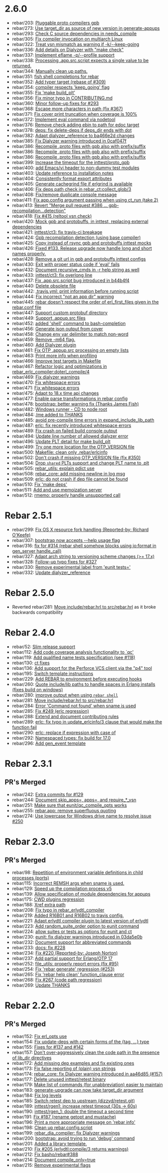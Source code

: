 # 2.6.0

* rebar/203: [Pluggable proto compilers gpb](https://github.com/rebar/rebar/pull/203)
* rebar/273: [Use target_dir as source of new version in generate-appups](https://github.com/rebar/rebar/pull/273)
* rebar/293: [Check C source dependencies in needs_compile](https://github.com/rebar/rebar/pull/293)
* rebar/305: [Fix compiler invocation on multiarch Linux](https://github.com/rebar/rebar/pull/305)
* rebar/322: [Treat vsn mismatch as warning if -k/--keep-going](https://github.com/rebar/rebar/pull/322)
* rebar/336: [Add details on Dialyzer with "make check"](https://github.com/rebar/rebar/pull/336)
* rebar/337: [Implement eflame -p/--profile support](https://github.com/rebar/rebar/pull/337)
* rebar/338: [Processing .app.src.script expects a single value to be returned.](https://github.com/rebar/rebar/pull/338)
* rebar/344: [Manually clean up paths.](https://github.com/rebar/rebar/pull/344)
* rebar/351: [fish shell completions for rebar](https://github.com/rebar/rebar/pull/351)
* rebar/352: [Add typer target (rebase of #309)](https://github.com/rebar/rebar/pull/352)
* rebar/354: [compiler respects 'keep_going' flag](https://github.com/rebar/rebar/pull/354)
* rebar/355: [Fix 'make build_plt'](https://github.com/rebar/rebar/pull/355)
* rebar/356: [Fix minor typo in CONTRIBUTING.md](https://github.com/rebar/rebar/pull/356)
* rebar/360: [Minor follow-up fixes for #293](https://github.com/rebar/rebar/pull/360)
* rebar/368: [Escape more characters in path (fix #367)](https://github.com/rebar/rebar/pull/368)
* rebar/371: [Fix cover print truncation when coverage is 100%](https://github.com/rebar/rebar/pull/371)
* rebar/372: [Implement eval command via nodetool](https://github.com/rebar/rebar/pull/372)
* rebar/376: [Remove check adding ebin to path for edoc target](https://github.com/rebar/rebar/pull/376)
* rebar/378: [deps: fix delete-deps if deps_dir ends with dot](https://github.com/rebar/rebar/pull/378)
* rebar/382: [Adapt dialyzer_reference to ba466e2d changes](https://github.com/rebar/rebar/pull/382)
* rebar/385: [Fix Dialyzer warning introduced in 0caf047f](https://github.com/rebar/rebar/pull/385)
* rebar/386: [Recompile .proto files with gpb also with prefix/suffix](https://github.com/rebar/rebar/pull/386)
* rebar/386: [Recompile .proto files with gpb also with prefix/suffix](https://github.com/rebar/rebar/pull/386)
* rebar/386: [Recompile .proto files with gpb also with prefix/suffix](https://github.com/rebar/rebar/pull/386)
* rebar/399: [Increase the timeout for the inttest/proto_gpb](https://github.com/rebar/rebar/pull/399)
* rebar/400: [add Emacs/vi header to non-dummy test modules](https://github.com/rebar/rebar/pull/400)
* rebar/403: [Update reference to installation notes](https://github.com/rebar/rebar/pull/403)
* rebar/404: [Consistently format export attributes](https://github.com/rebar/rebar/pull/404)
* rebar/405: [Generate cachegrind file if erlgrind is available](https://github.com/rebar/rebar/pull/405)
* rebar/406: [Fix deps path check in rebar_ct:collect_glob/3](https://github.com/rebar/rebar/pull/406)
* rebar/408: [Fix/remove duplicate console message](https://github.com/rebar/rebar/pull/408)
* rebar/411: [Fix app.config argument passing when using ct_run (take 2)](https://github.com/rebar/rebar/pull/411)
* rebar/413: [Revert "Merge pull request #386 ... gpb-recompilation...detection"](https://github.com/rebar/rebar/pull/413)
* rebar/418: [Fix #415 (reltool vsn check)](https://github.com/rebar/rebar/pull/418)
* rebar/420: [Mock gpb and protobuffs, in inttest, replacing external dependencies](https://github.com/rebar/rebar/pull/420)
* rebar/421: [inttest/ct3: fix travis-ci breakage](https://github.com/rebar/rebar/pull/421)
* rebar/424: [Gpb recompilation detection (using base compiler)](https://github.com/rebar/rebar/pull/424)
* rebar/425: [Copy instead of rsync gpb and protobuffs inttest mocks](https://github.com/rebar/rebar/pull/425)
* rebar/426: [Fixed #133. Release upgrade now handle long and short names properly.](https://github.com/rebar/rebar/pull/426)
* rebar/428: [Remove a git url in gpb and protobuffs inttest configs](https://github.com/rebar/rebar/pull/428)
* rebar/430: [Exit with proper status code if 'eval' fails](https://github.com/rebar/rebar/pull/430)
* rebar/432: [Document recursive_cmds in -r help string as well](https://github.com/rebar/rebar/pull/432)
* rebar/433: [inttest/ct3: fix overlong line](https://github.com/rebar/rebar/pull/433)
* rebar/437: [Fix .app.src.script bug introduced in b44b4f4](https://github.com/rebar/rebar/pull/437)
* rebar/440: [Delete obsolete file](https://github.com/rebar/rebar/pull/440)
* rebar/442: [.travis.yml: print information before running script](https://github.com/rebar/rebar/pull/442)
* rebar/444: [Fix incorrect "not an app dir" warning](https://github.com/rebar/rebar/pull/444)
* rebar/445: [rebar doesn't respect the order of erl_first_files given in the rebar.conf file](https://github.com/rebar/rebar/pull/445)
* rebar/447: [Support custom protobuf directory](https://github.com/rebar/rebar/pull/447)
* rebar/449: [Support .appup.src files](https://github.com/rebar/rebar/pull/449)
* rebar/452: [added 'shell' command to bash-completion](https://github.com/rebar/rebar/pull/452)
* rebar/456: [Generate json output from cover](https://github.com/rebar/rebar/pull/456)
* rebar/458: [Change env var delimiter to match non-word](https://github.com/rebar/rebar/pull/458)
* rebar/459: [Remove -m64 flag.](https://github.com/rebar/rebar/pull/459)
* rebar/460: [Add Dialyzer plugin](https://github.com/rebar/rebar/pull/460)
* rebar/461: [Fix OTP .appup.src processing on empty lists](https://github.com/rebar/rebar/pull/461)
* rebar/463: [Print more info when profiling](https://github.com/rebar/rebar/pull/463)
* rebar/466: [Improve test targets in Makefile](https://github.com/rebar/rebar/pull/466)
* rebar/467: [Refactor logic and optimizations in rebar_erlc_compiler:doterl_compile/4](https://github.com/rebar/rebar/pull/467)
* rebar/469: [Fix dialyzer warnings](https://github.com/rebar/rebar/pull/469)
* rebar/470: [Fix whitespace errors](https://github.com/rebar/rebar/pull/470)
* rebar/471: [Fix whitespace errors](https://github.com/rebar/rebar/pull/471)
* rebar/475: [Adapt to 18.x time api changes](https://github.com/rebar/rebar/pull/475)
* rebar/477: [Enable parse transformations in rebar config](https://github.com/rebar/rebar/pull/477)
* rebar/478: [bootstrap: better warning fix (Thanks James Fish)](https://github.com/rebar/rebar/pull/478)
* rebar/482: [Windows runner - CD to node root](https://github.com/rebar/rebar/pull/482)
* rebar/484: [/me added to THANKS](https://github.com/rebar/rebar/pull/484)
* rebar/485: [avoid pre-compile time errors in expand_include_lib_path](https://github.com/rebar/rebar/pull/485)
* rebar/487: [erlc: fix recently introduced whitespace errors](https://github.com/rebar/rebar/pull/487)
* rebar/489: [Fix crash on failed build console output](https://github.com/rebar/rebar/pull/489)
* rebar/494: [Update line number of allowed dialyzer error](https://github.com/rebar/rebar/pull/494)
* rebar/496: [Update PLT detail for make build_plt](https://github.com/rebar/rebar/pull/496)
* rebar/499: [Try one more location for the OTP_VERSION file](https://github.com/rebar/rebar/pull/499)
* rebar/500: [Makefile: clean only .rebar/erlcinfo](https://github.com/rebar/rebar/pull/500)
* rebar/502: [Don't crash if missing OTP_VERSION file (fix #350)](https://github.com/rebar/rebar/pull/502)
* rebar/504: [Drop `shared` PLTs support and change PLT name to <OTP-VSN>.plt](https://github.com/rebar/rebar/pull/504)
* rebar/505: [rebar_utils: explain pdict use](https://github.com/rebar/rebar/pull/505)
* rebar/508: [rebar_core: add missing newline in log msg](https://github.com/rebar/rebar/pull/508)
* rebar/509: [erlc: do not crash if dep file cannot be found](https://github.com/rebar/rebar/pull/509)
* rebar/510: [Fix 'make deps'](https://github.com/rebar/rebar/pull/510)
* rebar/511: [Add and use memoization server](https://github.com/rebar/rebar/pull/511)
* rebar/512: [rmemo: properly handle unsupported call](https://github.com/rebar/rebar/pull/512)


# Rebar 2.5.1

* rebar/299: [Fix OS X resource fork handling (Reported-by: Richard O'Keefe)](https://github.com/rebar/rebar/pull/299)
* rebar/307: [bootstrap now accepts --help usage flag](https://github.com/rebar/rebar/pull/307)
* rebar/316: [fix for #314 (rebar shell somehow blocks using io:format in gen_server handle_call)](https://github.com/rebar/rebar/pull/316)
* rebar/327: [Adapt arch string to versioning scheme changes (>= 17.x)](https://github.com/rebar/rebar/pull/327)
* rebar/328: [Follow-up typo fixes for #327](https://github.com/rebar/rebar/pull/328)
* rebar/330: [Remove experimental label from 'eunit tests='](https://github.com/rebar/rebar/pull/330)
* rebar/332: [Update dialyzer_reference](https://github.com/rebar/rebar/pull/332)

# Rebar 2.5.0

* Reverted rebar/281: [Move include/rebar.hrl to src/rebar.hrl](https://github.com/rebar/rebar/pull/281) as it broke backwards compatibility

# Rebar 2.4.0

* rebar/52: [Slim release support](https://github.com/rebar/rebar/pull/52)
* rebar/112: [Add code coverage analysis functionality to `qc'](https://github.com/rebar/rebar/pull/112)
* rebar/119: [Add qualified name tests specification (see #118)](https://github.com/rebar/rebar/pull/119)
* rebar/130: [ct fixes](https://github.com/rebar/rebar/pull/130)
* rebar/136: [Add support for the Perforce VCS client via the "p4" tool](https://github.com/rebar/rebar/pull/136)
* rebar/195: [Switch template instructions](https://github.com/rebar/rebar/pull/195)
* rebar/229: [Add REBAR to environment before executing hooks](https://github.com/rebar/rebar/pull/229)
* rebar/260: [Quote include/lib paths to handle spaces in Erlang installs (fixes build on windows)](https://github.com/rebar/rebar/pull/260)
* rebar/280: [improve output when using `rebar shell`](https://github.com/rebar/rebar/pull/280)
* rebar/281: [Move include/rebar.hrl to src/rebar.hrl](https://github.com/rebar/rebar/pull/281)
* rebar/284: [Error 'Command not found' when sname is used](https://github.com/rebar/rebar/pull/284)
* rebar/285: [Fix #249 (erlc regression)](https://github.com/rebar/rebar/pull/285)
* rebar/288: [Extend and document contributing rules](https://github.com/rebar/rebar/pull/288)
* rebar/289: [erlc: fix typo in update_erlcinfo/3 clause that would make the function fail](https://github.com/rebar/rebar/pull/289)
* rebar/290: [erlc: replace if expression with case of](https://github.com/rebar/rebar/pull/290)
* rebar/292: [Namespaced types: fix build for 17.0](https://github.com/rebar/rebar/pull/292)
* rebar/296: [Add gen_event template](https://github.com/rebar/rebar/pull/296)


# Rebar 2.3.1

## PR's Merged

* rebar/242: [Extra commits for #129](https://github.com/rebar/rebar/pull/242)
* rebar/244: [Document skip_apps=, apps=, and require_*_vsn](https://github.com/rebar/rebar/pull/244)
* rebar/251: [Make sure that eunit/qc_compile_opts works](https://github.com/rebar/rebar/pull/251)
* rebar/255: [rebar.app: remove superfluous quoting](https://github.com/rebar/rebar/pull/255)
* rebar/274: [Use lowercase for Windows drive name to resolve issue #250](https://github.com/rebar/rebar/pull/274)

# Rebar 2.3.0

## PR's Merged

* rebar/98: [Repetition of environment variable definitions in child processes (ports)](https://github.com/rebar/rebar/pull/98)
* rebar/115: [Incorrect REMSH args when sname is used.](https://github.com/rebar/rebar/pull/115)
* rebar/129: [Speed up the compilation process v5](https://github.com/rebar/rebar/pull/129)
* rebar/139: [Allow specification of module dependencies for appups](https://github.com/rebar/rebar/pull/139)
* rebar/175: [CWD plugins regression](https://github.com/rebar/rebar/pull/175)
* rebar/188: [Xref extra path](https://github.com/rebar/rebar/pull/188)
* rebar/208: [Fix typo in rebar_erlydtl_compiler](https://github.com/rebar/rebar/pull/208)
* rebar/219: [Added R16B01 and R16B02 to travis config.](https://github.com/rebar/rebar/pull/219)
* rebar/221: [Adapt erlydtl compiler plugin to latest version of erlydtl](https://github.com/rebar/rebar/pull/221)
* rebar/223: [Add random_suite_order option to eunit command](https://github.com/rebar/rebar/pull/223)
* rebar/224: [allow suites or tests as options for eunit and ct](https://github.com/rebar/rebar/pull/224)
* rebar/230: [eunit: fix dialyzer warnings introduced in 03da5e0b](https://github.com/rebar/rebar/pull/230)
* rebar/232: [Document support for abbreviated commands](https://github.com/rebar/rebar/pull/232)
* rebar/233: [docs: fix #228](https://github.com/rebar/rebar/pull/233)
* rebar/234: [Fix #220 (Reported-by: Joseph Norton)](https://github.com/rebar/rebar/pull/234)
* rebar/237: [Add partial support for Erlang/OTP 17](https://github.com/rebar/rebar/pull/237)
* rebar/252: [file_utils: properly report errors (fix #95)](https://github.com/rebar/rebar/pull/252)
* rebar/254: [Fix 'rebar generate' regression (#253)](https://github.com/rebar/rebar/pull/254)
* rebar/265: [Fix 'rebar help clean' function_clause error](https://github.com/rebar/rebar/pull/265)
* rebar/268: [Fix #267 (code path regression)](https://github.com/rebar/rebar/pull/268)
* rebar/269: [Update THANKS](https://github.com/rebar/rebar/pull/269)

# Rebar 2.2.0

## PR's Merged

* rebar/152: [Fix erl_opts use](https://github.com/rebar/rebar/pull/152)
* rebar/154: [Fix update-deps with certain forms of the {tag, ...} type](https://github.com/rebar/rebar/pull/154)
* rebar/155: [Fixes for #137 and #142](https://github.com/rebar/rebar/pull/155)
* rebar/157: [Don't over-aggressively clean the code path in the presence of lib_dir directives](https://github.com/rebar/rebar/pull/157)
* rebar/172: [Add missing dep examples and fix existing ones](https://github.com/rebar/rebar/pull/172)
* rebar/173: [Fix false reporting of (plain) vsn strings](https://github.com/rebar/rebar/pull/173)
* rebar/174: [rebar_core: fix Dialyzer warning introduced in aa46d85 (#157)](https://github.com/rebar/rebar/pull/174)
* rebar/177: [Delete unused inttest/retest binary](https://github.com/rebar/rebar/pull/177)
* rebar/179: [Make list of commands (for unabbreviation) easier to maintain](https://github.com/rebar/rebar/pull/179)
* rebar/183: [generate-upgrade can now take target_dir argument](https://github.com/rebar/rebar/pull/183)
* rebar/184: [Fix log levels](https://github.com/rebar/rebar/pull/184)
* rebar/185: [Switch retest dep to upstream (dizzyd/retest.git)](https://github.com/rebar/rebar/pull/185)
* rebar/189: [inttest/rgen1: increase retest timeout (30s -> 60s)](https://github.com/rebar/rebar/pull/189)
* rebar/190: [inttest/rgen_1: double the timeout a second time](https://github.com/rebar/rebar/pull/190)
* rebar/191: [Fix #187 (rename getopt and mustache)](https://github.com/rebar/rebar/pull/191)
* rebar/196: [Print a more appropriate message on 'rebar info'](https://github.com/rebar/rebar/pull/196)
* rebar/198: [Clean up rebar.config.script](https://github.com/rebar/rebar/pull/198)
* rebar/199: [rebar_dia_compiler: fix Dialyzer warnings](https://github.com/rebar/rebar/pull/199)
* rebar/200: [bootstrap: avoid trying to run 'debug' command](https://github.com/rebar/rebar/pull/200)
* rebar/201: [Added a library template.](https://github.com/rebar/rebar/pull/201)
* rebar/210: [Fix #205 (erlydtl:compile/3 returns warnings)](https://github.com/rebar/rebar/pull/210)
* rebar/212: [Fix basho/rebar#388](https://github.com/rebar/rebar/pull/212)
* rebar/214: [Document compile_only=true](https://github.com/rebar/rebar/pull/214)
* rebar/215: [Remove experimental flags](https://github.com/rebar/rebar/pull/215)
